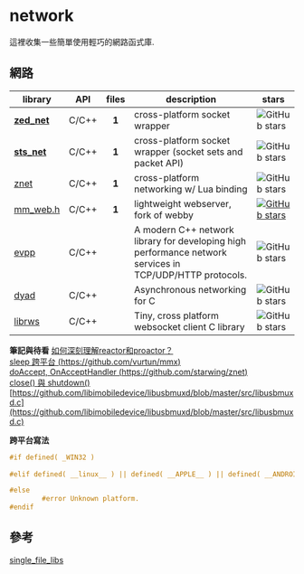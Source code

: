 # network
這裡收集一些簡單使用輕巧的網路函式庫.  

## 網路
| library                                                               | API |files| description | stars
| --------------------------------------------------------------------- |:---:|:---:| ----------- | -----------
|**[zed_net](https://github.com/Smilex/zed_net)**                       |C/C++|**1**| cross-platform socket wrapper | ![GitHub stars](https://img.shields.io/github/stars/Smilex/zed_net.svg?style=social&label=Star)
|**[sts_net](https://github.com/kieselsteini/sts)**                     |C/C++|**1**| cross-platform socket wrapper (socket sets and packet API) | ![GitHub stars](https://img.shields.io/github/stars/kieselsteini/sts.svg?style=social&label=Star)
|  [znet](https://github.com/starwing/znet)                             |C/C++|**1**| cross-platform networking w/ Lua binding | ![GitHub stars](https://img.shields.io/github/stars/starwing/znet.svg?style=social&label=Star)
|  [mm_web.h](https://github.com/vurtun/mmx)                            |C/C++|**1**| lightweight webserver, fork of webby | [![GitHub stars](https://img.shields.io/github/stars/vurtun/mmx.svg?style=social&label=Star)](https://github.com/vurtun/mmx)
|  [evpp](https://github.com/Qihoo360/evpp)                             |C/C++|     | A modern C++ network library for developing high performance network services in TCP/UDP/HTTP protocols. | ![GitHub stars](https://img.shields.io/github/stars/Qihoo360/evpp.svg?style=social&label=Star)
|  [dyad](https://github.com/rxi/dyad)                                  |C/C++|     | Asynchronous networking for C | ![GitHub stars](https://img.shields.io/github/stars/rxi/dyad.svg?style=social&label=Star)
|  [librws](https://github.com/OlehKulykov/librws)                      |C/C++|     | Tiny, cross platform websocket client C library | ![GitHub stars](https://img.shields.io/github/stars/OlehKulykov/librws.svg?style=social&label=Star)

**筆記與待看**
[如何深刻理解reactor和proactor？](https://www.zhihu.com/question/26943938)  
[sleep 跨平台 (https://github.com/vurtun/mmx)](https://github.com/vurtun/mmx/blob/f0ef47edc2077bc498880f7d3032c37e68f79219/tests/web_test.c#L52)  
[doAccept, OnAcceptHandler (https://github.com/starwing/znet)](https://github.com/starwing/znet/blob/2e0efcb2e937cec098d5366d95fd01b8a1b01324/znet.hpp#L93)  
[close() 與 shutdown()](http://beej-zhtw.netdpi.net/05-system-call-or-bust/5-9-close-and-shutdown)  
[https://github.com/libimobiledevice/libusbmuxd/blob/master/src/libusbmuxd.c](https://github.com/libimobiledevice/libusbmuxd/blob/master/src/libusbmuxd.c)  

**跨平台寫法**
```c
#if defined( _WIN32 )
    
#elif defined( __linux__ ) || defined( __APPLE__ ) || defined( __ANDROID__ )

#else 
        #error Unknown platform.
#endif
```

## 參考
[single_file_libs](https://github.com/nothings/single_file_libs)  
